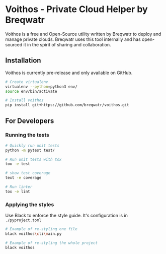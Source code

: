 # Voithos - Private Cloud Helper by Breqwatr

Voithos is a free and Open-Source utility written by Breqwatr to deploy and
manage private clouds. Breqwatr uses this tool internally and has open-sourced
it in the spirit of sharing and collaboration.


## Installation

Voithos is currently pre-release and only available on GitHub.

```bash
# Create virtualenv
virtualenv --python=python3 env/
source env/bin/activate

# Install voithos
pip install git+https://github.com/breqwatr/voithos.git
```



## For Developers

### Running the tests

```bash
# Quickly run unit tests
python -m pytest test/

# Run unit tests with tox
tox -e test

# show test coverage
text -e coverage

# Run linter
tox -e lint
```

### Applying the styles

Use Black to enforce the style guide. It's configuration is in `./pyproject.toml`

```bash
# Example of re-styling one file
black voithos\cli\main.py

# Example of re-styling the whole project
black voithos
```
